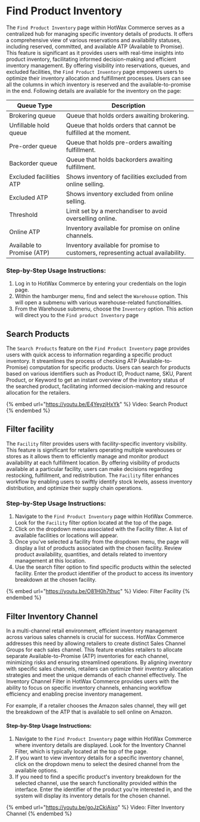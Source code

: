 # Find Product Inventory

The `Find Product Inventory` page within HotWax Commerce serves as a centralized hub for managing specific inventory details of products. It offers a comprehensive view of various reservations and availability statuses, including reserved, committed, and available ATP (Available to Promise). This feature is significant as it provides users with real-time insights into product inventory, facilitating informed decision-making and efficient inventory management. By offering visibility into reservations, queues, and excluded facilities, the `Find Product Inventory` page empowers users to optimize their inventory allocation and fulfillment processes. Users can see all the columns in which inventory is reserved and the available-to-promise in the end. Following details are available for the inventory on the page:

| Queue Type              | Description                                            |
|-------------------------|--------------------------------------------------------|
| Brokering queue         | Queue that holds orders awaiting brokering.            |
| Unfillable hold queue   | Queue that holds orders that cannot be fulfilled at the moment. |
| Pre-order queue         | Queue that holds pre-orders awaiting fulfillment.      |
| Backorder queue         | Queue that holds backorders awaiting fulfillment.      |
| Excluded facilities ATP | Shows inventory of facilities excluded from online selling. |
| Excluded ATP            | Shows inventory excluded from online selling.          |
| Threshold               | Limit set by a merchandiser to avoid overselling online. |
| Online ATP              | Inventory available for promise on online channels.    |
| Available to Promise (ATP) | Inventory available for promise to customers, representing actual availability. |


### Step-by-Step Usage Instructions:

1. Log in to HotWax Commerce by entering your credentials on the login page.
2. Within the hamburger menu, find and select the `Warehouse` option. This will open a submenu with various warehouse-related functionalities.
3. From the Warehouse submenu, choose the `Inventory` option. This action will direct you to the `Find product Inventory` page

## Search Products

The `Search Products` feature on the `Find Product Inventory` page provides users with quick access to information regarding a specific product inventory. It streamlines the process of checking ATP (Available-to-Promise) computation for specific products. Users can search for products based on various identifiers such as Product ID, Product name, SKU, Parent Product, or Keyword to get an instant overview of the inventory status of the searched product, facilitating informed decision-making and resource allocation for the retailers.

{% embed url="https://youtu.be/E4YeyzjHxYk" %} Video: Search Product {% endembed %}

## Filter facility

The `Facility` filter provides users with facility-specific inventory visibility. This feature is significant for retailers operating multiple warehouses or stores as it allows them to efficiently manage and monitor product availability at each fulfillment location. By offering visibility of products available at a particular facility, users can make decisions regarding restocking, fulfillment, and redistribution. The `Facility` filter enhances workflow by enabling users to swiftly identify stock levels, assess inventory distribution, and optimize their supply chain operations.

### Step-by-Step Usage Instructions:

1. Navigate to the `Find Product Inventory` page within HotWax Commerce. Look for the `Facility` filter option located at the top of the page.
2. Click on the dropdown menu associated with the Facility filter. A list of available facilities or locations will appear.
3. Once you've selected a facility from the dropdown menu, the page will display a list of products associated with the chosen facility. Review product availability, quantities, and details related to inventory management at this location.
4. Use the search filter option to find specific products within the selected facility. Enter the product identifier of the product to access its inventory breakdown at the chosen facility.

{% embed url="https://youtu.be/O81H0h7thuc" %} Video: Filter Facility {% endembed %}

## Filter Inventory Channel

In a multi-channel retail environment, efficient inventory management across various sales channels is crucial for success. HotWax Commerce addresses this need by allowing retailers to create distinct Sales Channel Groups for each sales channel. This feature enables retailers to allocate separate Available-to-Promise (ATP) inventories for each channel, minimizing risks and ensuring streamlined operations. By aligning inventory with specific sales channels, retailers can optimize their inventory allocation strategies and meet the unique demands of each channel effectively. The Inventory Channel Filter in HotWax Commerce provides users with the ability to focus on specific inventory channels, enhancing workflow efficiency and enabling precise inventory management.

For example, if a retailer chooses the Amazon sales channel, they will get the breakdown of the ATP that is available to sell online on Amazon.

#### Step-by-Step Usage Instructions:

1. Navigate to the `Find Product Inventory` page within HotWax Commerce where inventory details are displayed. Look for the Inventory Channel Filter, which is typically located at the top of the page.
2. If you want to view inventory details for a specific inventory channel, click on the dropdown menu to select the desired channel from the available options.
3. If you need to find a specific product's inventory breakdown for the selected channel, use the search functionality provided within the interface. Enter the identifier of the product you're interested in, and the system will display its inventory details for the chosen channel.

{% embed url="https://youtu.be/goJzCkiAixo" %} Video: Filter Inventory Channel {% endembed %}

